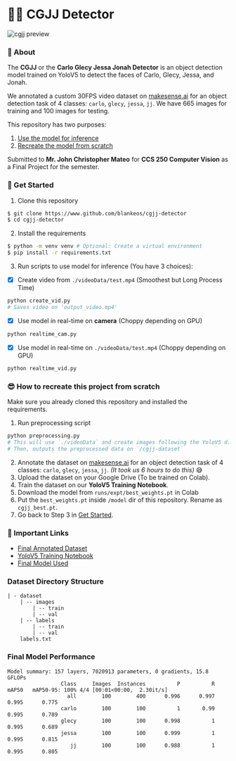 # 🕵️‍♀️ CGJJ Detector

![cgjj preview](/docs/cgjj-preview.gif)

### 🤔 About

The **CGJJ** or the **Carlo Glecy Jessa Jonah Detector** is an object detection model trained on YoloV5 to detect the faces of Carlo, Glecy, Jessa, and Jonah.

We annotated a custom 30FPS video dataset on [makesense.ai](https://makesense.ai/) for an object detection task of 4 classes: `carlo`, `glecy`, `jessa`, `jj`. We have 665 images for training and 100 images for testing.

This repository has two purposes:

1. [Use the model for inference](#🚀-get-started)
2. [Recreate the model from scratch](#😎-how-to-recreate-this-app-from-scratch)

Submitted to **Mr. John Christopher Mateo** for **CCS 250 Computer Vision** as a Final Project for the semester.

### 🚀 Get Started

1. Clone this repository

```sh
$ git clone https://www.github.com/blankeos/cgjj-detector
$ cd cgjj-detector
```

2. Install the requirements

```sh
$ python -m venv venv # Optional: Create a virtual environment
$ pip install -r requirements.txt
```

3. Run scripts to use model for inference (You have 3 choices):

- [x] Create video from `./videoData/test.mp4` (Smoothest but Long Process Time)

```sh
python create_vid.py
# Saves video on 'output_video.mp4'
```

- [x] Use model in real-time on **camera** (Choppy depending on GPU)

```sh
python realtime_cam.py
```

- [x] Use model in real-time on `./videoData/test.mp4` (Choppy depending on GPU)

```sh
python realtime_vid.py
```

### 😎 How to recreate this project from scratch

Make sure you already cloned this repository and installed the requirements.

1. Run preprocessing script

```sh
python preprocessing.py
# This will use `./videoData` and create images following the YoloV5 directory structure
# Then, outputs the preprocessed data on `/cgjj-dataset`
```

2. Annotate the dataset on [makesense.ai](https://makesense.ai/) for an object detection task of 4 classes: `carlo`, `glecy`, `jessa`, `jj`. _(It took us 6 hours to do this)_ 😅
3. Upload the dataset on your Google Drive (To be trained on Colab).
4. Train the dataset on our **YoloV5 Training Notebook**.
5. Download the model from `runs/expt/best_weights.pt` in Colab
6. Put the `best_weights.pt` inside `/model` dir of this repository. Rename as `cgjj_best.pt`.
7. Go back to Step 3 in [Get Started](#🚀-get-started).

### 📝 Important Links

- [Final Annotated Dataset](https://carlo.vercel.app/)
- [YoloV5 Training Notebook](https://carlo.vercel.app/)
- [Final Model Used](https://carlo.vercel.app/)

### Dataset Directory Structure

```
| - dataset
    | -- images
        | -- train
        | -- val
    | -- labels
        | -- train
        | -- val
    labels.txt
```

### Final Model Performance

```
Model summary: 157 layers, 7020913 parameters, 0 gradients, 15.8 GFLOPs
                 Class     Images  Instances          P          R      mAP50   mAP50-95: 100% 4/4 [00:01<00:00,  2.30it/s]
                   all        100        400      0.996      0.997      0.995      0.775
                 carlo        100        100          1       0.99      0.995      0.789
                 glecy        100        100      0.998          1      0.995      0.689
                 jessa        100        100      0.999          1      0.995      0.815
                    jj        100        100      0.988          1      0.995      0.805
```
